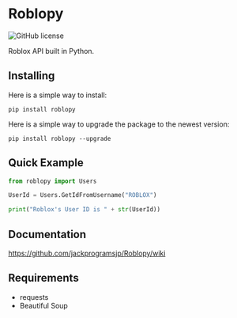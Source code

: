 # Roblopy

![GitHub license](https://img.shields.io/badge/license-MIT-blue.svg)

Roblox API built in Python.

## Installing

Here is a simple way to install:
```
pip install roblopy
```

Here is a simple way to upgrade the package to the newest version:
```
pip install roblopy --upgrade
```

## Quick Example

```python
from roblopy import Users

UserId = Users.GetIdFromUsername("ROBLOX")

print("Roblox's User ID is " + str(UserId))
```

## Documentation

https://github.com/jackprogramsjp/Roblopy/wiki

## Requirements

* requests
* Beautiful Soup
